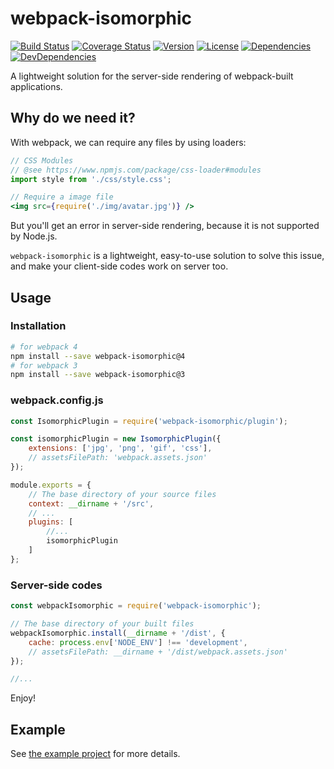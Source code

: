 # webpack-isomorphic

[![Build Status][build-image]][build-url]
[![Coverage Status][coverage-image]][coverage-url]
[![Version][version-image]][version-url]
[![License][license-image]][license-url]
[![Dependencies][dep-image]][dep-url]
[![DevDependencies][dev-dep-image]][dev-dep-url]

A lightweight solution for the server-side rendering of webpack-built applications.

## Why do we need it?

With webpack, we can require any files by using loaders:

```jsx
// CSS Modules
// @see https://www.npmjs.com/package/css-loader#modules
import style from './css/style.css';

// Require a image file
<img src={require('./img/avatar.jpg')} />
```

But you'll get an error in server-side rendering, because it is not supported by Node.js.

`webpack-isomorphic` is a lightweight, easy-to-use solution to solve this issue, and make your client-side codes work on server too.

## Usage

### Installation

```bash
# for webpack 4
npm install --save webpack-isomorphic@4
# for webpack 3
npm install --save webpack-isomorphic@3
```

### webpack.config.js

```js
const IsomorphicPlugin = require('webpack-isomorphic/plugin');

const isomorphicPlugin = new IsomorphicPlugin({
	extensions: ['jpg', 'png', 'gif', 'css'],
	// assetsFilePath: 'webpack.assets.json'
});

module.exports = {
	// The base directory of your source files
	context: __dirname + '/src',
	// ...
	plugins: [
		//...
		isomorphicPlugin
	]
};
```

### Server-side codes

```js
const webpackIsomorphic = require('webpack-isomorphic');

// The base directory of your built files
webpackIsomorphic.install(__dirname + '/dist', {
	cache: process.env['NODE_ENV'] !== 'development',
	// assetsFilePath: __dirname + '/dist/webpack.assets.json'
});

//...
```

Enjoy!

## Example

See [the example project](https://github.com/Lanfei/webpack-isomorphic/tree/master/example) for more details.

[build-url]: https://circleci.com/gh/Lanfei/webpack-isomorphic
[build-image]: https://img.shields.io/circleci/project/github/Lanfei/webpack-isomorphic.svg
[coverage-url]: https://coveralls.io/github/Lanfei/webpack-isomorphic
[coverage-image]: https://coveralls.io/repos/github/Lanfei/webpack-isomorphic/badge.svg
[version-url]: https://npmjs.org/package/webpack-isomorphic
[version-image]: https://img.shields.io/npm/v/webpack-isomorphic.svg
[license-url]: https://github.com/Lanfei/webpack-isomorphic/blob/master/LICENSE
[license-image]: https://img.shields.io/npm/l/webpack-isomorphic.svg
[dep-url]: https://david-dm.org/Lanfei/webpack-isomorphic
[dep-image]: https://david-dm.org/Lanfei/webpack-isomorphic/status.svg
[dev-dep-url]: https://david-dm.org/Lanfei/webpack-isomorphic?type=dev
[dev-dep-image]: https://david-dm.org/Lanfei/webpack-isomorphic/dev-status.svg
